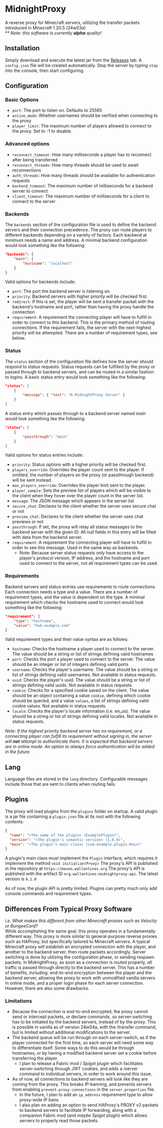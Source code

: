 # MidnightProxy
A reverse proxy for Minecraft servers, utilizing the transfer packets introduced in Minecraft 1.20.5 (24w03a)
</br>
** *Note: this software is currently **alpha** quality!*
## Installation
Simply download and execute the latest jar from the [Releases](https://github.com/wallenjos01/MidnightProxy/releases/) 
tab. A `config.json` file will be created automatically. Stop the server by typing `stop` into the console, then start 
configuring.

## Configuration
### Basic Options
- `port`: The port to listen on. Defaults to 25565
- `online_mode`: Whether usernames should be verified when connecting to the proxy
- `player_limit`: The maximum number of players allowed to connect to the proxy. Set to -1 to disable.

### Advanced options
- `reconnect_timeout`: How many milliseconds a player has to reconnect after being transferred
- `reconnect_threads`: How many threads should be used to await reconnections
- `auth_threads`: How many threads should be available for authentication requests
- `backend_timeout`: The maximum number of milliseconds for a backend server to connect
- `client_timeout`: The maximum number of milliseconds for a client to connect to the server

### Backends
The `backends` section of the configuration file is used to define the backend servers and their connection precedence.
The proxy can route players to different backends depending on a variety of factors. Each backend at minimum needs a
name and address. A minimal backend configuration would look something like the following:
```json
"backends": { 
    "main": {
        "hostname": "localhost"
    }
}
```
Valid options for backends include:
- `port`: The port the backend server is listening on.
- `priority`: Backend servers with higher priority will be checked first.
- `redirect`: If this is set, the player will be sent a transfer packet with the backend's hostname and port, rather
than having the proxy handle the connection
- `requirement`: A requirement the connecting player will have to fulfill in order to connect to this backend. This is 
the primary method of routing connections. If the requirement fails, the server with the next-highest priority will be 
attempted. There are a number of requirement types, see below.

### Status
The `status` section of the configuration file defines how the server should respond to status requests. Status requests
can be fulfilled by the proxy or passed through to backend servers, and can be routed in a similar fashion to logins. A
basic status entry would look something like the following:
```json
"status": [
    {
        "message": { "text": "A MidnightProxy Server" }
    }
]
```
A status entry which passes through to a backend server named *main* would look something like the following:
```json
"status": [
    {
        "passthrough": "main"
    }
]
```
Valid options for status entries include:
- `priority`: Status options with a higher priority will be checked first.
- `players_override`: Overrides the player count sent to the player. If omitted, the number of players on the proxy (or
passthrough backend) will be sent instead.
- `max_players_override`: Overrides the player limit sent to the player.
- `player_sample`: Sets the preview list of players which will be visible to the client when they hover over the player
count in the server list.
- `message`: The JSON message which appears in the server list
- `secure_chat`: Declares to the client whether the server uses secure chat or not
- `preview_chat`: Declares to the client whether the server uses chat previews or not
- `passthrough`: If set, the proxy will relay all status messages to the backend server with the given ID. All null 
fields in this entry will be filled with data from the backend server.
- `requirement`: A requirement the connecting player will have to fulfill in order to see this message. Used in the same
way as backends.
  - Note: Because server status requests only have access to the player's protocol version, IP address, and the hostname 
  and port used to connect to the server, not all requirement types can be used.

### Requirements
Backend servers and status entries use requirements to route connections. Each connection needs a type and a value. 
There are a number of requirement types, and the value is dependent on the type. A minimal requirement which checks the
hostname used to connect would look something like the following:
```json
"requirement": {
    "type": "hostname",
    "value": "hub.example.com"
}
```
Valid requirement types and their value syntax are as follows:
- `hostname`: Checks the hostname a player used to connect to the server. The value should be a string or list of strings
  defining valid hostnames
- `port`: Checks the port a player used to connect to the server. The value should be an integer or list of integers
  defining valid ports
- `username`: Checks the player's username. The value should be a string or list of strings defining valid usernames.
Not available in status requests.
- `uuid`: Checks the player's uuid. The value should be a string or list of strings defining valid uuids. Not available 
in status requests.
- `cookie`: Checks for a specified cookie saved on the client. The value should be an object containing a value `cookie`,
defining which cookie should be queried, and a value `values`, a list of strings defining valid cookie values. Not 
available in status requests.
- `locale`: Checks the player's locale information (i.e. en_us). The value should be a string or list of strings defining
valid locales. Not available in status requests.

*Note: If the highest priority backend server has no requirement, or a connecting player can fulfill its requirement 
without signing in, the server will **not** attempt to authenticate them. It is expected that backend servers are in
online mode. An option to always force authentication will be added in the future.*

## Lang
Language files are stored in the `lang` directory. Configurable messages include those that are sent to clients when 
routing fails.

## Plugins
The proxy will load plugins from the `plugins` folder on startup. A valid plugin is a jar file containing a `plugin.json`
file at its root with the following contents:
```json
{
  "name": "<The name of the plugin> (ExamplePlugin)",
  "version": "<The plugin's semantic version> (1.0.0)",
  "main": "<The plugin's main class> (com.example.plugin.Main)"
}
```
A plugin's main class must implement the `Plugin` interface, which requires it implement the method `void initialize(Proxy)`
The proxy's API is published in the repository at `https://maven.wallentines.org`
The proxy's API is published with the artifact ID `org.wallentines:midnightproxy-api`. The latest version is `0.1.0`

As of now, the plugin API is pretty limited. Plugins can pretty much only add console commands and requirement types.

## Differences From Typical Proxy Software
*i.e. What makes this different from other Minecraft proxies such as Velocity or BungeeCord?*
</br>
While accomplishing the same goal, this proxy operates in a fundamentally different way. This proxy is more similar to 
general-purpose reverse proxies such as HAProxy, but specifically tailored to Minecraft servers. A typical Minecraft
proxy will establish an encrypted connection with the player, and another to the backend server, then route packets 
accordingly. Server switching is done by utilizing the configuration phase, or sending respawn packets. In MidnightProxy,
as soon as a connection is routed properly, *all* traffic is passed through directly to the backend server. This has a 
number of benefits, including: end-to-end encryption between the player and the backend server, allowing the proxy to
work with unmodified vanilla servers in online mode, and a proper login phase for each server connection. However, there
are also some drawbacks.

### Limitations
- Because the connection is end-to-end encrypted, the proxy cannot send or intercept packets, or declare commands, so 
server-switching has to be initiated by the backend servers, instead of by the proxy. This is possible in vanilla as of 
version 24w04a, with the /transfer command, but is limited without additional modifications to the server. 
- The backend queue will be run through on each server-switch, as if the player connected for the first time, so each 
server will need some way to differentiate itself. Some ways to do this would be through hostnames, or by having a 
modified backend server set a cookie before transferring the player.
  - I plan to release a Fabric mod / Spigot plugin which facilitates server-switching through JWT cookies, and adds a
/server command to individual servers, in order to work around this issue.
- As of now, all connections to backend servers will look like they are coming from the proxy. This breaks IP-banning,
and prevents servers from enabling `prevent-proxy-connections` in the `server.properties` file.
  - In the future, I plan to add an `ip_address` requirement type to allow proxy-wide IP bans.
  - I also plan on adding an option to send HAProxy's PROXY v2 packets to backend servers to facilitate IP forwarding, 
  along with a companion Fabric mod (and *maybe* Spigot plugin) which allows servers to properly read those packets.